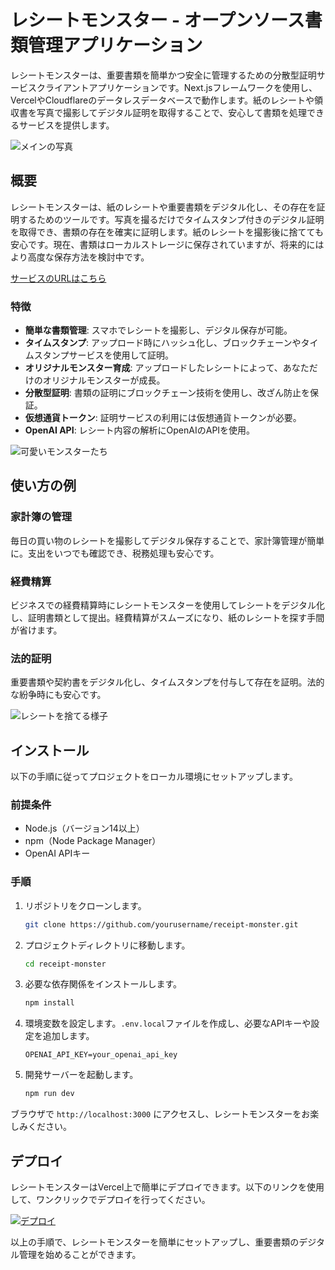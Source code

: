 # レシートモンスター - オープンソース書類管理アプリケーション

レシートモンスターは、重要書類を簡単かつ安全に管理するための分散型証明サービスクライアントアプリケーションです。Next.jsフレームワークを使用し、VercelやCloudflareのデータレスデータベースで動作します。紙のレシートや領収書を写真で撮影してデジタル証明を取得することで、安心して書類を処理できるサービスを提供します。

![メインの写真](https://doceater.io/readme1.webp)

## 概要

レシートモンスターは、紙のレシートや重要書類をデジタル化し、その存在を証明するためのツールです。写真を撮るだけでタイムスタンプ付きのデジタル証明を取得でき、書類の存在を確実に証明します。紙のレシートを撮影後に捨てても安心です。現在、書類はローカルストレージに保存されていますが、将来的にはより高度な保存方法を検討中です。

[サービスのURLはこちら](https://doceater.io/)

### 特徴

- **簡単な書類管理**: スマホでレシートを撮影し、デジタル保存が可能。
- **タイムスタンプ**: アップロード時にハッシュ化し、ブロックチェーンやタイムスタンプサービスを使用して証明。
- **オリジナルモンスター育成**: アップロードしたレシートによって、あなただけのオリジナルモンスターが成長。
- **分散型証明**: 書類の証明にブロックチェーン技術を使用し、改ざん防止を保証。
- **仮想通貨トークン**: 証明サービスの利用には仮想通貨トークンが必要。
- **OpenAI API**: レシート内容の解析にOpenAIのAPIを使用。

![可愛いモンスターたち](https://doceater.io/monsters.webp)

## 使い方の例

### 家計簿の管理

毎日の買い物のレシートを撮影してデジタル保存することで、家計簿管理が簡単に。支出をいつでも確認でき、税務処理も安心です。

### 経費精算

ビジネスでの経費精算時にレシートモンスターを使用してレシートをデジタル化し、証明書類として提出。経費精算がスムーズになり、紙のレシートを探す手間が省けます。

### 法的証明

重要書類や契約書をデジタル化し、タイムスタンプを付与して存在を証明。法的な紛争時にも安心です。

![レシートを捨てる様子](https://doceater.io/trush.webp)

## インストール

以下の手順に従ってプロジェクトをローカル環境にセットアップします。

### 前提条件

- Node.js（バージョン14以上）
- npm（Node Package Manager）
- OpenAI APIキー

### 手順

1. リポジトリをクローンします。

    ```bash
    git clone https://github.com/yourusername/receipt-monster.git
    ```

2. プロジェクトディレクトリに移動します。

    ```bash
    cd receipt-monster
    ```

3. 必要な依存関係をインストールします。

    ```bash
    npm install
    ```

4. 環境変数を設定します。`.env.local`ファイルを作成し、必要なAPIキーや設定を追加します。

    ```plaintext
    OPENAI_API_KEY=your_openai_api_key
    ```

5. 開発サーバーを起動します。

    ```bash
    npm run dev
    ```

ブラウザで `http://localhost:3000` にアクセスし、レシートモンスターをお楽しみください。

## デプロイ

レシートモンスターはVercel上で簡単にデプロイできます。以下のリンクを使用して、ワンクリックでデプロイを行ってください。

[![デプロイ](https://vercel.com/button)](https://vercel.com/new/clone?repository-url=https://github.com/yukihamada/receipt-monster)

以上の手順で、レシートモンスターを簡単にセットアップし、重要書類のデジタル管理を始めることができます。
